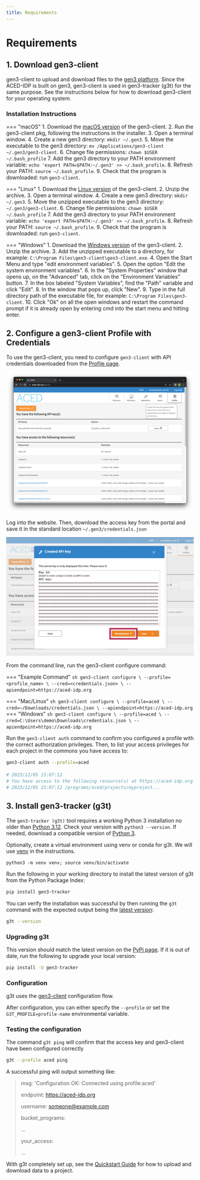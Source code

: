 ```yaml
---
title: Requirements
---
```


# Requirements

## 1. Download gen3-client

gen3-client to upload and download files to the [gen3 platform](https://gen3.org/). Since the ACED-IDP is built on gen3, gen3-client is used in gen3-tracker (g3t) for the same purpose. See the instructions below for how to download gen3-client for your operating system.

### Installation Instructions


=== "macOS"
    1. Download the [macOS version](https://github.com/ACED-IDP/cdis-data-client/releases/latest/download/gen3-client-macos.pkg) of the gen3-client.
    2. Run the gen3-client pkg, following the instructions in the installer.
    3. Open a terminal window.
    4. Create a new gen3 directory: `mkdir ~/.gen3`.
    5. Move the executable to the gen3 directory: `mv /Applications/gen3-client ~/.gen3/gen3-client`.
    6. Change file permissions: `chown $USER ~/.bash_profile`
    7. Add the gen3 directory to your PATH environment variable: `echo 'export PATH=$PATH:~/.gen3' >> ~/.bash_profile`.
    8. Refresh your PATH: `source ~/.bash_profile`.
    9. Check that the program is downloaded: run `gen3-client`.


=== "Linux"
    1. Download the [Linux version](https://github.com/ACED-IDP/cdis-data-client/releases/latest/download/gen3-client-linux-amd64.zip) of the gen3-client.
    2. Unzip the archive.
    3. Open a terminal window.
    4. Create a new gen3 directory: `mkdir ~/.gen3`.
    5. Move the unzipped executable to the gen3 directory: `~/.gen3/gen3-client`.
    6. Change file permissions: `chown $USER ~/.bash_profile`
    7. Add the gen3 directory to your PATH environment variable: `echo 'export PATH=$PATH:~/.gen3' >> ~/.bash_profile`.
    8. Refresh your PATH: `source ~/.bash_profile`.
    9. Check that the program is downloaded: run `gen3-client`.

=== "Windows"
    1. Download the [Windows version](https://github.com/ACED-IDP/cdis-data-client/releases/latest/download/gen3-client-windows-amd64.zip) of the gen3-client.
    2. Unzip the archive.
    3. Add the unzipped executable to a directory, for example: `C:\Program Files\gen3-client\gen3-client.exe`.
    4. Open the Start Menu and type "edit environment variables".
    5. Open the option "Edit the system environment variables".
    6. In the "System Properties" window that opens up, on the "Advanced" tab, click on the "Environment Variables" button.
    7. In the box labeled "System Variables", find the "Path" variable and click "Edit".
    8.  In the window that pops up, click "New".
    9.  Type in the full directory path of the executable file, for example: `C:\Program Files\gen3-client`.
    10. Click "Ok" on all the open windows and restart the command prompt if it is already open by entering cmd into the start menu and hitting enter.

## 2. Configure a gen3-client Profile with Credentials

To use the gen3-client, you need to configure  `gen3-client` with API credentials downloaded from the [Profile page](https://aced-idp.org/Profile).

![Gen3 Profile page](images/profile.png)

Log into the website. Then, download the access key from the portal and save it in the standard location `~/.gen3/credentials.json`

![Gen3 Credentials](images/credentials.png)

From the command line, run the gen3-client configure command:

=== "Example Command"
    ```sh
    gen3-client configure \
        --profile=<profile_name> \
        --cred=<credentials.json> \
        --apiendpoint=https://aced-idp.org
    ```

=== "Mac/Linux"
    ```sh
    gen3-client configure \
        --profile=aced \
        --cred=~/Downloads/credentials.json \
        --apiendpoint=https://aced-idp.org
    ```
=== "Windows"
    ```sh
    gen3-client configure \
        --profile=aced \
        --cred=C:\Users\demo\Downloads\credentials.json \
        --apiendpoint=https://aced-idp.org
    ```

Run the `gen3-client auth` command to confirm you configured a profile with the correct authorization privileges. Then, to list your access privileges for each project in the commons you have access to:

```sh
gen3-client auth --profile=aced

# 2023/12/05 15:07:12
# You have access to the following resource(s) at https://aced-idp.org:
# 2023/12/05 15:07:12 /programs/aced/projects/myproject...
```

## 3. Install gen3-tracker (g3t)

The `gen3-tracker (g3t)` tool requires a working Python 3 installation no older than [Python 3.12](https://www.python.org/downloads/release/python-3120/). Check your version with `python3 --version`. If needed, download a compatible version of [Python 3](https://www.python.org/downloads/).

Optionally, create a virtual environment using venv or conda for g3t. We will use [venv](https://docs.python.org/3/library/venv.html) in the instructions.

```
python3 -m venv venv; source venv/bin/activate
```

Run the following in your working directory to install the latest version of g3t from the Python Package Index:

```sh
pip install gen3-tracker
```

You can verify the installation was successful by then running the `g3t` command with the expected output being the [latest version](https://pypi.org/project/gen3-tracker/#history):

```sh
g3t --version
```

### Upgrading g3t

This version should match the latest version on the [PyPi page](https://pypi.org/project/gen3-tracker/). If it is out of date, run the following to upgrade your local version:

```sh
pip install -U gen3-tracker
```

### Configuration

g3t uses the [gen3-client](https://gen3.org/resources/user/gen3-client/#2-configure-a-profile-with-credentials) configuration flow.

After configuration, you can either specify the `--profile` or set the `G3T_PROFILE=profile-name` environmental variable.

### Testing the configuration

The command `g3t ping` will confirm that the access key and gen3-client have been configured correctly

```sh
g3t --profile aced ping
```

A successful ping will output something like:

> msg: 'Configuration OK: Connected using profile:aced'
>
> endpoint: https://aced-idp.org
>
> username: someone@example.com
>
> bucket_programs:
>
>   ...
> 
> your_access:
>
>   ...

With g3t completely set up, see the [Quickstart Guide](/workflows/quick-start-guide) for how to upload and download data to a project.
